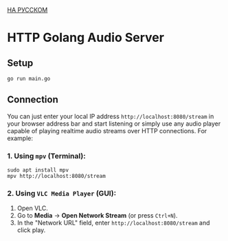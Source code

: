 [НА РУССКОМ](https://github.com/dojyaaa-n/HTTP-Golang-Audio-Server/blob/main/README_ru.md)
# HTTP Golang Audio Server

## Setup
```
go run main.go
```
## Connection
You can just enter your local IP address `http://localhost:8080/stream` in your browser address bar and start listening or simply use any audio player capable of playing realtime audio streams over HTTP connections. For example:

### 1. Using `mpv` (Terminal):
```
sudo apt install mpv
mpv http://localhost:8080/stream
```
### 2. Using `VLC Media Player` (GUI):
1. Open VLC.
2. Go to **Media** -> **Open Network Stream** (or press `Ctrl+N`).
3. In the "Network URL" field, enter `http://localhost:8080/stream` and click play.
